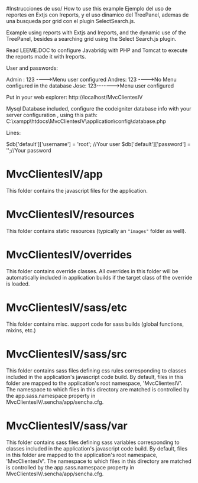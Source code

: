 #Instrucciones de uso/ How to use this example
Ejemplo del uso de reportes en Extjs con Ireports, y el uso dinamico del TreePanel, ademas de una busqueda por grid con el plugin SelectSearch.js.

Example using reports with Extjs and Ireports, and the dynamic use of the TreePanel, besides a searching grid using the Select Search.js plugin.

Read LEEME.DOC to configure Javabridg with PHP and Tomcat to execute the reports made it with Ireports.

User and passwords:

Admin : 123 ---->Menu user configured Andres: 123 ---->No Menu configured in the database Jose: 123------->Menu user configured

Put in your web explorer: http://localhost/MvcClientesIV

Mysql Database included, configure the codeigniter database info with your server configuration , using this path: C:\xampp\htdocs\MvcClientesIV\application\config\database.php

Lines:

$db['default']['username'] = 'root'; //Your user $db['default']['password'] = '';//Your password

# MvcClientesIV/app

This folder contains the javascript files for the application.

# MvcClientesIV/resources

This folder contains static resources (typically an `"images"` folder as well).

# MvcClientesIV/overrides

This folder contains override classes. All overrides in this folder will be 
automatically included in application builds if the target class of the override
is loaded.

# MvcClientesIV/sass/etc

This folder contains misc. support code for sass builds (global functions, 
mixins, etc.)

# MvcClientesIV/sass/src

This folder contains sass files defining css rules corresponding to classes
included in the application's javascript code build.  By default, files in this 
folder are mapped to the application's root namespace, 'MvcClientesIV'. The
namespace to which files in this directory are matched is controlled by the
app.sass.namespace property in MvcClientesIV/.sencha/app/sencha.cfg. 

# MvcClientesIV/sass/var

This folder contains sass files defining sass variables corresponding to classes
included in the application's javascript code build.  By default, files in this 
folder are mapped to the application's root namespace, 'MvcClientesIV'. The
namespace to which files in this directory are matched is controlled by the
app.sass.namespace property in MvcClientesIV/.sencha/app/sencha.cfg. 
